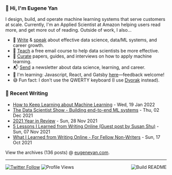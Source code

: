### 👋 Hi, I'm Eugene Yan

I design, build, and operate machine learning systems that serve customers at scale. Currently, I'm an Applied Scientist at Amazon helping users read more, and get more out of reading. Outside of work, I also...

- 📝 [Write](https://eugeneyan.com/writing/) & [speak](https://eugeneyan.com/speaking/) about effective data science, data/ML systems, and career growth.
- 🧠 [Teach](https://eugeneyan.com/resources/) a free email course to help data scientists be more effective.
- 📌 [Curate](https://applyingml.com) papers, guides, and interviews on how to apply machine learning.
- 📬 [Send](https://eugeneyan.com/subscribe/) a newsletter about data science, learning, and career.
- 🌱 I'm learning: Javascript, React, and Gatsby [here](https://github.com/eugeneyan/applyingml#suggestions-and-fixes)—feedback welcome!
- 😅 Fun fact: I don't use the QWERTY keyboard (I use [Dvorak](https://en.wikipedia.org/wiki/Dvorak_keyboard_layout) instead).

### 📝 Recent Writing

<!-- writing starts -->
* [How to Keep Learning about Machine Learning](https://eugeneyan.com//writing/how-to-keep-learning/) - Wed, 19 Jan 2022
* [The Data Scientist Show - Building end-to-end ML systems](https://eugeneyan.com//speaking/data-science-show-eugene-yan/) - Thu, 02 Dec 2021
* [2021 Year in Review](https://eugeneyan.com//writing/2021-year-in-review/) - Sun, 28 Nov 2021
* [5 Lessons I Learned from Writing Online (Guest post by Susan Shu)](https://eugeneyan.com//writing/what-i-learned-from-writing-online-susan-shu/) - Sun, 07 Nov 2021
* [What I Learned from Writing Online - For Fellow Non-Writers](https://eugeneyan.com//writing/what-i-learned-from-writing-online/) - Sun, 17 Oct 2021
<!-- writing ends -->

View the archives (<!-- writing_count starts -->136<!-- writing_count ends --> posts) @ [eugeneyan.com](https://eugeneyan.com).

---
[![Twitter Follow](https://img.shields.io/twitter/follow/eugeneyan?label=Follow&style=social)](https://twitter.com/eugeneyan) ![Profile Views](https://gpvc.arturio.dev/eugeneyan)<a href="https://github.com/eugeneyan/eugeneyan/actions"><img src="https://github.com/eugeneyan/eugeneyan/workflows/Build%20README/badge.svg?branch=master" align="right" alt="Build README"></a>
